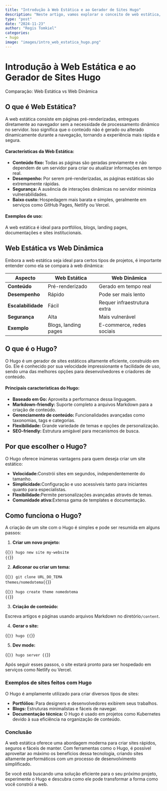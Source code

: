 ```yaml
---
title: "Introdução à Web Estática e ao Gerador de Sites Hugo"
description: "Neste artigo, vamos explorar o conceito de web estática, suas vantagens, como ela se compara à web dinâmica e apresentar o Hugo, um dos mais populares geradores de sites estáticos."
type: "post"
date: "2024-11-23"
author: "Regis Tomkiel"
categories: 
- hugo
image: "images/intro_web_estatica_hugo.png"
---
```

# Introdução à Web Estática e ao Gerador de Sites Hugo

Comparação: Web Estática vs Web Dinâmica

## O que é Web Estática?

A web estática consiste em páginas pré-renderizadas, entregues diretamente ao navegador sem a necessidade de processamento dinâmico no servidor. Isso significa que o conteúdo não é gerado ou alterado dinamicamente durante a navegação, tornando a experiência mais rápida e segura.

#### **Características da Web Estática:**

* **Conteúdo fixo:&#x20;**&#x54;odas as páginas são geradas previamente e não dependem de um servidor para criar ou atualizar informações em tempo real.
* **Desempenho:&#x20;**&#x50;or serem pré-renderizadas, as páginas estáticas são extremamente rápidas.
* **Segurança:&#x20;**&#x41; ausência de interações dinâmicas no servidor minimiza vulnerabilidades.
* **Baixo custo:&#x20;**&#x48;ospedagem mais barata e simples, geralmente em serviços como GitHub Pages, Netlify ou Vercel.

#### **Exemplos de uso:**

A web estática é ideal para portfólios, blogs, landing pages, documentações e sites institucionais.



## Web Estática vs Web Dinâmica

Embora a web estática seja ideal para certos tipos de projetos, é importante entender como ela se compara à web dinâmica:

| Aspecto            | Web Estática         | Web Dinâmica                |
| ------------------ | -------------------- | --------------------------- |
| **Conteúdo**       | Pré-renderizado      | Gerado em tempo real        |
| **Desempenho**     | Rápido               | Pode ser mais lento         |
| **Escalabilidade** | Fácil                | Requer infraestrutura extra |
| **Segurança**      | Alta                 | Mais vulnerável             |
| **Exemplo**        | Blogs, landing pages | E-commerce, redes sociais   |

## O que é o Hugo?

O Hugo é um gerador de sites estáticos altamente eficiente, construído em Go. Ele é conhecido por sua velocidade impressionante e facilidade de uso, sendo uma das melhores opções para desenvolvedores e criadores de conteúdo.

#### **Principais características do Hugo:**

* **Baseado em Go:&#x20;**&#x41;proveita a performance dessa linguagem.
* **Markdown-friendly:&#x20;**&#x53;uporte completo a arquivos Markdown para a criação de conteúdo.
* **Gerenciamento de conteúdo:&#x20;**&#x46;uncionalidades avançadas como taxonomias, tags e categorias.
* **Flexibilidade:&#x20;**&#x47;rande variedade de temas e opções de personalização.
* **SEO-friendly:&#x20;**&#x45;strutura amigável para mecanismos de busca.



## Por que escolher o Hugo?

O Hugo oferece inúmeras vantagens para quem deseja criar um site estático:

* **Velocidade:**&#x43;onstrói sites em segundos, independentemente do tamanho.
* **Simplicidade:**&#x43;onfiguração e uso acessíveis tanto para iniciantes quanto para especialistas.
* **Flexibilidade:**&#x50;ermite personalizações avançadas através de temas.
* **Comunidade ativa:**&#x45;xtensa gama de templates e documentação.



## Como funciona o Hugo?

A criação de um site com o Hugo é simples e pode ser resumida em alguns passos:

1. **Criar um novo projeto:** 

{{<code class="language-bash">}} hugo new site my-website {{</code>}}

2. **Adiconar ou criar um tema:**

{{<code class="language-bash">}} git clone URL_DO_TEMA themes/nomedotema{{</code>}}


{{<code class="language-bash">}} hugo create theme nomedotema {{</code>}}

3. **Criação de conteúdo:**

Escreva artigos e páginas usando arquivos Markdown no diretório`/content`.

4. **Gerar o site:&#x20;**

{{<code class="language-bash">}} hugo {{</code>}}

5. **Dev mode:&#x20;**

{{<code class="language-bash">}} hugo server {{</code>}}

Após seguir esses passos, o site estará pronto para ser hospedado em serviços como Netlify ou Vercel.


### **Exemplos de sites feitos com Hugo**

O Hugo é amplamente utilizado para criar diversos tipos de sites:

* **Portfólios:&#x20;**&#x50;ara designers e desenvolvedores exibirem seus trabalhos.
* **Blogs:&#x20;**&#x45;struturas minimalistas e fáceis de navegar.
* **Documentação técnica:&#x20;**&#x4F; Hugo é usado em projetos como Kubernetes devido à sua eficiência na organização de conteúdo.



### **Conclusão**

A web estática oferece uma abordagem moderna para criar sites rápidos, seguros e fáceis de manter. Com ferramentas como o Hugo, é possível aproveitar ao máximo os benefícios dessa tecnologia, criando sites altamente performáticos com um processo de desenvolvimento simplificado.

Se você está buscando uma solução eficiente para o seu próximo projeto, experimente o Hugo e descubra como ele pode transformar a forma como você constrói a web.